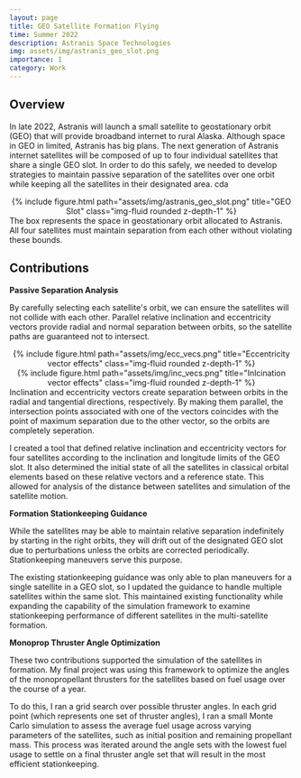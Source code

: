 ```yaml
---
layout: page
title: GEO Satellite Formation Flying
time: Summer 2022
description: Astranis Space Technologies
img: assets/img/astranis_geo_slot.png
importance: 1
category: Work
---
```


## Overview
In late 2022, Astranis will launch a small satellite to geostationary orbit (GEO) that will provide broadband internet to rural Alaska. Although space in GEO in limited, Astranis has big plans. The next generation of Astranis internet satellites will be composed of up to four individual satellites that share a single GEO slot. In order to do this safely, we needed to develop strategies to maintain passive separation of the satellites over one orbit while keeping all the satellites in their designated area.
cda

<div class="row">
    <div class="col">
        <center>{% include figure.html path="assets/img/astranis_geo_slot.png" title="GEO Slot" class="img-fluid rounded z-depth-1" %}</center>
    </div>
</div>
<div class="caption">
    The box represents the space in geostationary orbit allocated to Astranis. All four satellites must maintain separation from each other without violating these bounds.
</div>

## Contributions

**Passive Separation Analysis**

By carefully selecting each satellite's orbit, we can ensure the satellites will not collide with each other. Parallel relative inclination and eccentricity vectors provide radial and normal separation between orbits, so the satellite paths are guaranteed not to intersect.

<div class="row">
    <div class="col">
        <center>{% include figure.html path="assets/img/ecc_vecs.png" title="Eccentricity vector effects" class="img-fluid rounded z-depth-1" %}</center>
    </div>
</div>
<div class="row">
    <div class="col-sm mt-3 mt-md-0">
        <center>{% include figure.html path="assets/img/inc_vecs.png" title="Inlcination vector effects" class="img-fluid rounded z-depth-1" %}</center>
    </div>
</div>
<div class="caption">
    Inclination and eccentricity vectors create separation between orbits in the radial and tangential directions, respectively. By making them parallel, the intersection points associated with one of the vectors coincides with the point of maximum separation due to the other vector, so the orbits are completely seperation.
</div>

I created a tool that defined relative inclination and eccentricity vectors for four satellites according to the inclination and longitude limits of the GEO slot. It also determined the initial state of all the satellites in classical orbital elements based on these relative vectors and a reference state. This allowed for analysis of the distance between satellites and simulation of the satellite motion.

**Formation Stationkeeping Guidance**

While the satellites may be able to maintain relative separation indefinitely by starting in the right orbits, they will drift out of the designated GEO slot due to perturbations unless the orbits are corrected periodically. Stationkeeping maneuvers serve this purpose. 

The existing stationkeeping guidance was only able to plan maneuvers for a single satellite in a GEO slot, so I updated the guidance to handle multiple satellites within the same slot. This maintained existing functionality while expanding the capability of the simulation framework to examine stationkeeping performance of different satellites in the multi-satellite formation.

**Monoprop Thruster Angle Optimization**

These two contributions supported the simulation of the satellites in formation. My final project was using this framework to optimize the angles of the monopropellant thrusters for the satellites based on fuel usage over the course of a year. 

To do this, I ran a grid search over possible thruster angles. In each grid point (which represents one set of thruster angles), I ran a small Monte Carlo simulation to assess the average fuel usage across varying parameters of the satellites, such as initial position and remaining propellant mass. This process was iterated around the angle sets with the lowest fuel usage to settle on a final thruster angle set that will result in the most efficient stationkeeping.
